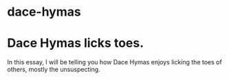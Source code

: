 # dace-hymas
<html>
  <h1> Dace Hymas licks toes. </h1>
  <p> In this essay, I will be telling you how Dace Hymas enjoys licking the toes of others, mostly the unsuspecting. </p>
</html>

